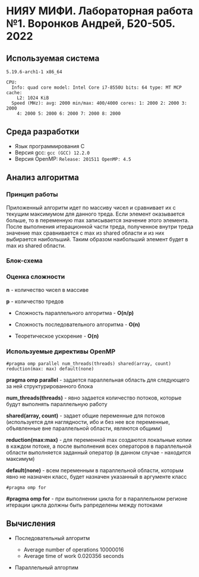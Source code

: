 # НИЯУ МИФИ. Лабораторная работа №1. Воронков Андрей, Б20-505. 2022

## Используемая система

```
5.19.6-arch1-1 x86_64

CPU:
  Info: quad core model: Intel Core i7-8550U bits: 64 type: MT MCP cache:
    L2: 1024 KiB
  Speed (MHz): avg: 2000 min/max: 400/4000 cores: 1: 2000 2: 2000 3: 2000
    4: 2000 5: 2000 6: 2000 7: 2000 8: 2000
```
## Среда разработки 

- Язык программирования C
- Версия gcc: `gcc (GCC) 12.2.0`
- Версия OpenMP: `Release: 201511 OpenMP: 4.5`


## Анализ алгоритма 

### Принцип работы

Приложенный алгоритм идет по массиву чисел и сравнивает их с текущим максимумом для данного треда. Если элемент оказывается больше, то в переменную max записывается значение этого элемента. После выполнения итерационной части треда, полученное внутри треда значение max сравнивается с max из shared области и из них выбирается наибольший. Таким образом наибольший элемент будет в max из shared области.

### Блок-схема



### Оценка сложности

**n** - количество чисел в массиве

**p** - количество тредов

- Сложность параллельного алгоритма - **O(n/p)**

- Сложность последовательного алгоритма - **O(n)**

- Теоретическое ускорение - **O(n)** 

### Используемые директивы OpenMP

`
#pragma omp parallel num_threads(threads) shared(array, count) reduction(max: max) default(none)
`

**pragma omp parallel** - задается параллельная область для следующего за ней структурированного блока

**num_threads(threads)** - явно задается
количество потоков, которые будут выполнять параллельную работу 

**shared(array, count)** - задает общие переменные для потоков (используется для наглядности, ибо и без нее все переменные, объявленные вне параллельной области, являются общими)

**reduction(max:max)** - для переменной max создаются локальные копии в каждом потоке, а после выполнения всех операторов в параллельной области выполняется заданный оператор (в данном случае - находится максимум)

**default(none)** - всем переменным в параллельной области, которым явно не назначен класс, будет назначен указанный в аргументе класс

`#pragma omp for`

**#pragma omp for** - при выполнении цикла for в параллельном регионе итерации цикла должны быть рапределены между потоками

## Вычисления

- Последовательный алгоритм
    - Average number of operations 10000016
    - Average time of work 0.020356 seconds

- Параллельный алгортим
    